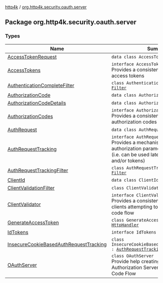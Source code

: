 [http4k](../index.md) / [org.http4k.security.oauth.server](./index.md)

## Package org.http4k.security.oauth.server

### Types

| Name | Summary |
|---|---|
| [AccessTokenRequest](-access-token-request/index.md) | `data class AccessTokenRequest` |
| [AccessTokens](-access-tokens/index.md) | `interface AccessTokens`<br>Provides a consistent way to generate access tokens |
| [AuthenticationCompleteFilter](-authentication-complete-filter/index.md) | `class AuthenticationCompleteFilter : `[`Filter`](../org.http4k.core/-filter/index.md) |
| [AuthorizationCode](-authorization-code/index.md) | `data class AuthorizationCode` |
| [AuthorizationCodeDetails](-authorization-code-details/index.md) | `data class AuthorizationCodeDetails` |
| [AuthorizationCodes](-authorization-codes/index.md) | `interface AuthorizationCodes`<br>Provides a consistent way to manage authorization codes |
| [AuthRequest](-auth-request/index.md) | `data class AuthRequest` |
| [AuthRequestTracking](-auth-request-tracking/index.md) | `interface AuthRequestTracking`<br>Provides a mechanism to track OAuth authorization parameters to be used later (i.e. can be used later to generate code and/or tokens) |
| [AuthRequestTrackingFilter](-auth-request-tracking-filter/index.md) | `class AuthRequestTrackingFilter : `[`Filter`](../org.http4k.core/-filter/index.md) |
| [ClientId](-client-id/index.md) | `data class ClientId` |
| [ClientValidationFilter](-client-validation-filter/index.md) | `class ClientValidationFilter : `[`Filter`](../org.http4k.core/-filter/index.md) |
| [ClientValidator](-client-validator/index.md) | `interface ClientValidator`<br>Provides a consistent way to retrieve clients attempting to use an authorization code flow |
| [GenerateAccessToken](-generate-access-token/index.md) | `class GenerateAccessToken : `[`HttpHandler`](../org.http4k.core/-http-handler.md) |
| [IdTokens](-id-tokens/index.md) | `interface IdTokens` |
| [InsecureCookieBasedAuthRequestTracking](-insecure-cookie-based-auth-request-tracking/index.md) | `class InsecureCookieBasedAuthRequestTracking : `[`AuthRequestTracking`](-auth-request-tracking/index.md) |
| [OAuthServer](-o-auth-server/index.md) | `class OAuthServer`<br>Provide help creating OAuth Authorization Server with Authorization Code Flow |
